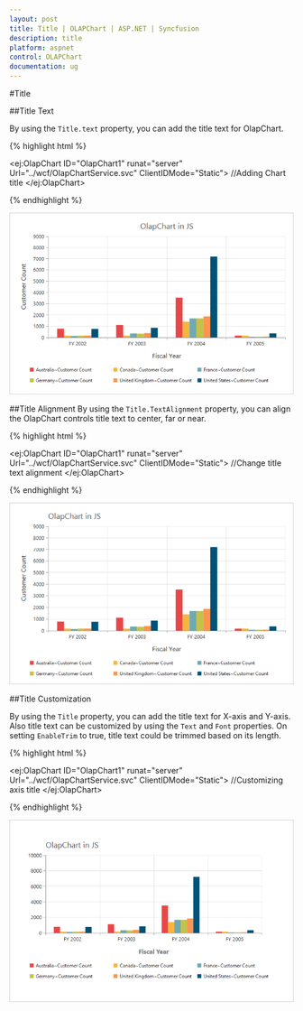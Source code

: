 ```yaml
---
layout: post
title: Title | OLAPChart | ASP.NET | Syncfusion
description: title
platform: aspnet
control: OLAPChart
documentation: ug
---
```


#Title

##Title Text

By using the `Title.text` property, you can add the title text for OlapChart.

{% highlight html %}

<ej:OlapChart ID="OlapChart1" runat="server" Url="../wcf/OlapChartService.svc" ClientIDMode="Static">
    //Adding Chart title
    <Title text="OlapChart in JS"></Title>
    <Size Width="950px" Height="460px"></Size>
</ej:OlapChart>

{% endhighlight %}

![](/aspnet/OlapChart/Title_images/Title_img1.png)

##Title Alignment
By using the `Title.TextAlignment` property, you can align the OlapChart controls title text to center, far or near.

{% highlight html %}

<ej:OlapChart ID="OlapChart1" runat="server" Url="../wcf/OlapChartService.svc"  ClientIDMode="Static">
    //Change title text alignment
    <Title text="OlapChart in JS" TextAlignment="near"></Title>
    <Size Width="950px" Height="460px"></Size>
</ej:OlapChart>

{% endhighlight %}

![](/aspnet/OlapChart/Title_images/Title_img2.png)

##Title Customization

By using the `Title` property, you can add the title text for X-axis and Y-axis. Also title text can be customized by using the `Text` and `Font` properties. On setting `EnableTrim` to true, title text could be trimmed based on its length.

{% highlight html %}

<ej:OlapChart ID="OlapChart1" runat="server" Url="../wcf/OlapChartService.svc" ClientIDMode="Static">
    //Customizing axis title
    <PrimaryXAxis Title-Text="Fiscal Year" Title-Font-Color="Grey" Title-Font-FontSize="16px" Title-Font-FontFamily="Segoe UI" Title-Font-FontWeight="Bold" >
    </PrimaryXAxis>
    <Size Width="950px" Height="460px"></Size>
</ej:OlapChart>

{% endhighlight %}

![](/aspnet/OlapChart/Title_images/Title_img3.png) 

